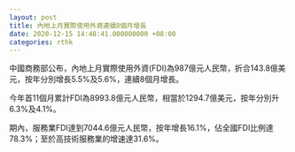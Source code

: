```yaml
---
layout: post
title: 內地上月實際使用外資連續8個月增長
date: 2020-12-15 14:48:41.000000000 +08:00
categories: rthk
---
```


中國商務部公布，內地上月實際使用外資(FDI)為987億元人民幣，折合143.8億美元，按年分別增長5.5%及5.6%，連續8個月增長。

今年首11個月累計FDI為8993.8億元人民幣，相當於1294.7億美元，按年分別升6.3%及4.1%。

期內，服務業FDI達到7044.6億元人民幣，按年增長16.1%，佔全國FDI比例達78.3%；至於高技術服務業的增速達31.6%。
